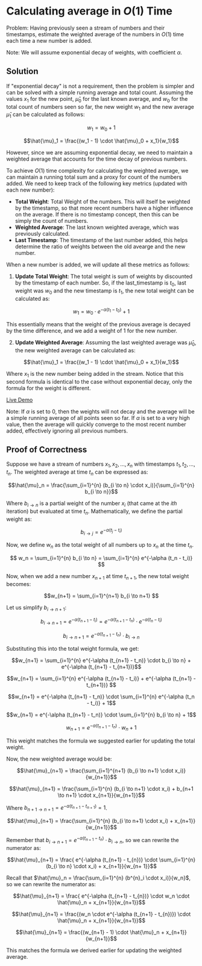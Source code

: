 # Calculating average in $O(1)$ Time

Problem: Having previously seen a stream of numbers and their timestamps, estimate the weighted average of the numbers in $O(1)$ time each time a new number is added.

Note: We will assume exponential decay of weights, with coefficient $\alpha$.


## Solution

If "exponential decay" is not a requirement, then the problem is simpler and can be solved with a simple running average and total count. Assuming the values $x_1$ for the new point, $\hat{\mu}_0$ for the last known average, and $w_0$ for the total count of numbers seen so far, the new weight $w_1$ and the new average  $\hat{\mu}_1$ can be calculated as follows:

$$w_1 = w_0 + 1$$

$$\hat{\mu}_1 = \frac{(w_1 - 1) \cdot \hat{\mu}_0 + x_1}{w_1}$$


However, since we are assuming exponential decay, we need to maintain a weighted average that accounts for the time decay of previous numbers.


To achieve $O(1)$ time complexity for calculating the weighted average, we can maintain a running total sum and a proxy for count of the numbers added. We need to keep track of the following key metrics (updated with each new number):

- **Total Weight**: Total Weight of the numbers. This will itself be weighted by the timestamp, so that more recent numbers have a higher influence on the average. If there is no timestamp concept, then this can be simply the count of numbers.
- **Weighted Average**: The last known weighted average, which was previously calculated.
- **Last Timestamp**: The timestamp of the last number added, this helps determine the ratio of weights between the old avearge and the new number.

When a new number is added, we will update all these metrics as follows:
1. **Update Total Weight**: The total weight is sum of weights by discounted by the timestamp of each number. So, if the last_timestamp is $t_0$, last weight was $w_0$ and the new timestamp is $t_1$, the new total weight can be calculated as:
   
$$w_1 = w_0 \cdot e^{-\alpha (t_1 - t_0)} + 1$$

This essentially means that the weight of the previous average is decayed by the time difference, and we add a weight of 1 for the new number.

2. **Update Weighted Average**: Assuming the last weighted average was $\hat{\mu}_0$, the new weighted average can be calculated as:

$$\hat{\mu}_1 = \frac{(w_1 - 1) \cdot \hat{\mu}_0 + x_1}{w_1}$$

Where $x_1$ is the new number being added in the stream.
Notice that this second formula is identical to the case without exponential decay, only the formula for the weight is different.

[Live Demo](https://varun-seth.github.io/kunji/tricks/o1_average/)


Note: If $\alpha$ is set to 0, then the weights will not decay and the average will be a simple running average of all points seen so far. If $\alpha$ is set to a very high value, then the average will quickly converge to the most recent number added, effectively ignoring all previous numbers.

## Proof of Correctness

Suppose we have a stream of numbers $x_1, x_2, \ldots, x_n$ with timestamps $t_1, t_2, \ldots, t_n$. The weighted average at time $t_n$ can be expressed as:

$$\hat{\mu}_n = \frac{\sum_{i=1}^{n} (b_{i \to n} \cdot x_i)}{\sum_{i=1}^{n} b_{i \to n}}$$

Where $b_{i \to n}$ is a partial weight of the number $x_i$ (that came at the $ith$ iteration) but evaluated at time $t_n$. Mathematically, we define the partial weight as:

$$b_{i \to j} = e^{-\alpha (t_j - t_i)}$$


Now, we define $w_n$ as the total weight of all numbers up to $x_n$ at the time $t_n$.

$$ w_n = \sum_{i=1}^{n} b_{i \to n} = \sum_{i=1}^{n} e^{-\alpha (t_n - t_i)} $$


Now, when we add a new number $x_{n+1}$ at time $t_{n+1}$, the new total weight becomes:

$$w_{n+1} = \sum_{i=1}^{n+1} b_{i \to n+1} $$

Let us simplify $b_{i \to n+1}$:

$$b_{i \to n+1} = e^{-\alpha (t_{n+1} - t_i)} = e^{-\alpha (t_{n+1} - t_n)} \cdot e^{-\alpha (t_n - t_i)}$$

$$b_{i \to n+1} = e^{-\alpha (t_{n+1} - t_n)} \cdot b_{i \to n}$$

Substituting this into the total weight formula, we get:

$$w_{n+1} = \sum_{i=1}^{n} e^{-\alpha (t_{n+1} - t_n)} \cdot b_{i \to n} + e^{-\alpha (t_{n+1} - t_{n+1})}$$


$$w_{n+1} = \sum_{i=1}^{n} e^{-\alpha (t_{n+1} - t_i)} + e^{-\alpha (t_{n+1} - t_{n+1})} $$

$$w_{n+1} = e^{-\alpha (t_{n+1} - t_n)} \cdot \sum_{i=1}^{n} e^{-\alpha (t_n - t_i)} + 1$$

$$w_{n+1} = e^{-\alpha (t_{n+1} - t_n)} \cdot \sum_{i=1}^{n} b_{i \to n} + 1$$


$$w_{n+1} = e^{-\alpha (t_{n+1} - t_n)} \cdot w_n + 1$$

This weight matches the formula we suggested earlier for updating the total weight.

Now, the new weighted average would be:

$$\hat{\mu}_{n+1} = \frac{\sum_{i=1}^{n+1} (b_{i \to n+1} \cdot x_i)}{w_{n+1}}$$

$$\hat{\mu}_{n+1} = \frac{\sum_{i=1}^{n} (b_{i \to n+1} \cdot x_i) + b_{n+1 \to n+1} \cdot x_{n+1}}{w_{n+1}}$$

Where $b_{n+1 \to n+1} = e^{-\alpha (t_{n+1} - t_{n+1})} = 1$.

$$\hat{\mu}_{n+1} = \frac{\sum_{i=1}^{n} (b_{i \to n+1} \cdot x_i) + x_{n+1}}{w_{n+1}}$$


Remember that $b_{i \to n+1} = e^{-\alpha (t_{n+1} - t_n)} \cdot b_{i \to n}$, so we can rewrite the numerator as:

$$\hat{\mu}_{n+1} = \frac{ e^{-\alpha (t_{n+1} - t_{n})} \cdot \sum_{i=1}^{n} (b_{i \to n} \cdot x_i) + x_{n+1}}{w_{n+ 1}}$$

Recall that $\hat{\mu}_n = \frac{\sum_{i=1}^{n} (b^{n}_i \cdot x_i)}{w_n}$, so we can rewrite the numerator as:

$$\hat{\mu}_{n+1} = \frac{ e^{-\alpha (t_{n+1} - t_{n})} \cdot w_n \cdot \hat{\mu}_n + x_{n+1}}{w_{n+1}}$$

$$\hat{\mu}_{n+1} = \frac{(w_n \cdot e^{-\alpha (t_{n+1} - t_{n})}) \cdot \hat{\mu}_n + x_{n+1}}{w_{n+1}}$$

$$\hat{\mu}_{n+1} = \frac{(w_{n+1} - 1) \cdot \hat{\mu}_n + x_{n+1}}{w_{n+1}}$$

This matches the formula we derived earlier for updating the weighted average.


